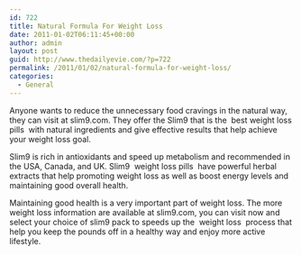 ```yaml
---
id: 722
title: Natural Formula For Weight Loss
date: 2011-01-02T06:11:45+00:00
author: admin
layout: post
guid: http://www.thedailyevie.com/?p=722
permalink: /2011/01/02/natural-formula-for-weight-loss/
categories:
  - General
---
```

Anyone wants to reduce the unnecessary food cravings in the natural way, they can visit at slim9.com. They offer the Slim9 that is the &nbsp;best weight loss pills&nbsp; with natural ingredients and give effective results that help achieve your weight loss goal.

Slim9 is rich in antioxidants and speed up metabolism and recommended in the USA, Canada, and UK. Slim9 &nbsp;weight loss pills&nbsp; have powerful herbal extracts that help promoting weight loss as well as boost energy levels and maintaining good overall health.

Maintaining good health is a very important part of weight loss. The more weight loss information are available at slim9.com, you can visit now and select your choice of slim9 pack to speeds up the &nbsp;weight loss&nbsp; process that help you keep the pounds off in a healthy way and enjoy more active lifestyle.